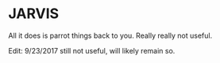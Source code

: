 # JARVIS
All it does is parrot things back to you. Really really not useful.

Edit: 9/23/2017 still not useful, will likely remain so.
